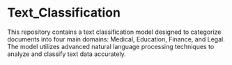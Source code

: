 # Text_Classification
This repository contains a text classification model designed to categorize documents into four main domains: Medical, Education, Finance, and Legal. The model utilizes advanced natural language processing techniques to analyze and classify text data accurately.
